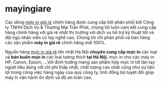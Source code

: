 # mayingiare
Các dòng <em><span style="text-decoration: underline;"><a href="https://mucintranphat.com/san-pham/may-in-gia-re/">máy in giá rẻ</a></span></em> chính hãng được cung cấp bởi phân phối bởi Công ty TNHH Dịch Vụ &amp; Thương Mại Trần Phát, chúng tôi luôn cam kết cung cấp hàng chính hãng với giá rẻ nhất thị trường với dịch vụ hỗ trợ kỹ thuật tốt và đội ngũ nhân viên có tay nghề cao. Chúng tôi chỉ phân phối và bán hàng các sản phẩm <strong>máy in giá rẻ</strong> chính hãng mới 100%.

Nguồn hàng <a href="https://mucintranphat.com">mực in giá rẻ</a></strong> lớn nhất Hà Nội&nbsp;<strong>chuyên cung cấp mực in</strong>&nbsp;các loại và&nbsp;<strong>bán buôn mực in </strong>các loại&nbsp;tương thích&nbsp;<strong>tại Hà Nội</strong>, mực in cho các máy in HP, Canon, Epson, …Với định hướng mang sản phẩm hộp mực in tới tận tay người tiêu dùng với chi phí thấp nhất, chất lượng cao nhất cũng như sự tiện lợi trong công việc hàng ngày của quý công ty, tính đồng bộ tuyệt đối giúp máy in vận hành ổn định và độ an toàn cao.
